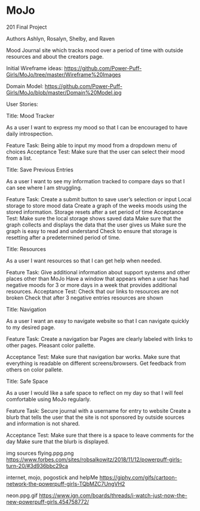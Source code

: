 # MoJo
201 Final Project


Authors
Ashlyn, Rosalyn, Shelby, and Raven

Mood Journal site which tracks mood over a period of time with outside resources and about the creators page.

Initial Wireframe ideas:
https://github.com/Power-Puff-Girls/MoJo/tree/master/Wireframe%20Images

Domain Model:
https://github.com/Power-Puff-Girls/MoJo/blob/master/Domain%20Model.jpg

User Stories:


Title: Mood Tracker


As a user I want to express my mood so that I can be encouraged to have daily introspection.

Feature Task: 
Being able to input my mood from a dropdown menu of choices
Acceptance Test:
Make sure that the user can select their mood from a list.


Title: Save Previous Entries

As a user I want to see my information tracked to compare days so that I can see where I am struggling.


Feature Task:
Create a submit button to save user’s selection or input
Local storage to store mood data
Create a graph of the weeks moods using the stored information.
Storage resets after a set period of time
Acceptance Test:
Make sure the local storage shows saved data
Make sure that the graph collects and displays the data that the user gives us
Make sure the graph is easy to read and understand
Check to ensure that storage is resetting after a predetermined period of time.

Title: Resources

As a user I want resources so that I can get help when needed.


Feature Task:
Give additional information about support systems and other places other than MoJo
Have a window that appears when a user has had negative moods for 3 or more days in a week that provides additional resources.
	Acceptance Test:
Check that our links to resources are not broken
Check that after 3 negative entries resources are shown






Title: Navigation

As a user I want an easy to navigate website so that I can navigate quickly to my desired page.
	
Feature Task:
Create a navigation bar
Pages are clearly labeled with links to other pages.
Pleasant color pallette.


Acceptance Test:
Make sure that navigation bar works.
Make sure that everything is readable on different screens/browsers.
Get feedback from others on color pallete.

Title: Safe Space

As a user I would like a safe space to reflect on my day so that I will feel comfortable using MoJo regularly. 


Feature Task:
Secure journal with a username for entry to website
Create a blurb that tells the user that the site is not sponsored by outside sources and information is not shared.


Acceptance Test:
Make sure that there is a space to leave comments for the day
Make sure that the blurb is displayed. 

img sources
flying.ppg.png https://www.forbes.com/sites/robsalkowitz/2018/11/12/powerpuff-girls-turn-20/#3d936bbc29ca

internet, mojo, pogostick and helpMe https://giphy.com/gifs/cartoon-network-the-powerpuff-girls-TQbMZC7UngVH2

neon.ppg.gif https://www.ign.com/boards/threads/i-watch-just-now-the-new-powerpuff-girls.454758772/